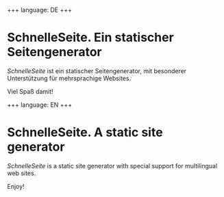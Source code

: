 
+++
language: DE
+++

# SchnelleSeite. Ein statischer Seitengenerator 

*SchnelleSeite* ist ein statischer Seitengenerator, mit besonderer
Unterstützung für mehrsprachige Websites.

Viel Spaß damit!


+++
language: EN
+++

# SchnelleSeite. A static site generator

*SchnelleSeite* is a static site generator with special support for 
multilingual web sites.

Enjoy!


